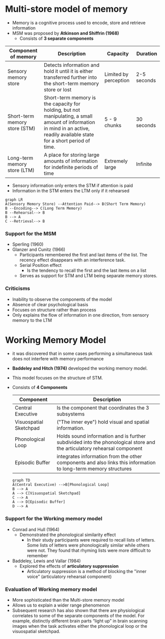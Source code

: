
# Multi-store model of memory

- Memory is a cognitive process used to encode, store and retrieve information
- MSM was proposed by **Atkinson and Shiffrin (1968)**
  - Consists of **3 separate components**

| Component of memory           | Description                                                  | Capacity              | Duration    |
| ----------------------------- | ------------------------------------------------------------ | --------------------- | ----------- |
| Sensory memory store          | Detects information and hold it until it is either transferred further into the short-term memory store or lost | Limited by perception | 2-5 seconds |
| Short-term memory store (STM) | Short-term memory is the capacity for holding, but not manipulating, a small amount of information in mind in an active, readily available state for a short period of time. | 5 - 9 chunks          | 30 seconds  |
| Long-term memory store (LTM)  | A place for storing large amounts of information for indefinite periods of time | Extremely large       | Infinite    |

- Sensory information only enters the STM if attention is paid
- Information in the STM enters the LTM only if it rehearsed

```mermaid
graph LR
A(Sensory Memory Store) --Attention Paid--> B(Short Term Memory)
B --Encoding--> C(Long Term Memory)
B --Rehearsal--> B
B --> A
C --Retrieval--> B
```

### Support for the MSM

- Sperling (1960)
- Glanzer and Cunitz (1966)
  - Participants remembered the first and last items of the list. The recency effect disappears with an interference task.
  - Serial Position effect
    - Is the tendency to recall the first and the last items on a list
  - Serves as support for STM and LTM being separate memory stores.

### Criticisms

- Inability to observe the components of the model 
- Absence of clear psychological basis 
- Focuses on structure rather than process
- Only explains the flow of information in one direction, from sensory memory to the LTM

# Working Memory Model

-  it was discovered that in some cases performing a simultaneous task does not interfere with memory performance

- **Baddeley and Hitch (1974)** developed the working memory model.

-  This model focuses on the structure of STM.

- Consists of **4 Components**

  | Component              | Description                                                  |
  | ---------------------- | ------------------------------------------------------------ |
  | Central Executive      | Is the component that coordinates the 3 subsystems           |
  | Visuospatial Sketchpad | ("The inner eye") hold visual and spatial information.       |
  | Phonological Loop      | Holds sound information and is further subdivided into the phonological store and the articulatory rehearsal component |
  | Episodic Buffer        | integrates information from the other components and also links this information to long-term memory structures |

  ```mermaid
  graph TD
  A(Central Executive) -->B[Phonological Loop]
  B --> A
  A --> C[Visuospatial Sketchpad]
  C --> A
  A --> D[Episodic Buffer]
  D --> A
  
  ```

### Support for the Working memory model

- Conrad and Hull (1964)
  - Demonstrated the phonological similarity effect 
    - In their study participants were required to recall lists of letters. Some lists of letters were phonologically similar while others were not. They found that rhyming lists were more difficult to remember
- Baddeley, Lewis and Vallar (1984)
  - Explored the effects of **articulatory suppression**
    - Articulatory suppression is a method of blocking the "inner voice" (articulatory rehearsal component)

### Evaluation of Working memory model

- More sophisticated than the Multi-store memory model
- Allows us to explain a wider range phenomenon
- Subsequent research has also shown that there are physiological correlates to some of the separate components of the model. For example, distinctly different brain parts “light up” in brain scanning images when the task activates either the phonological loop or the visuospatial sketchpad.
